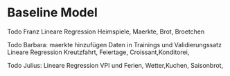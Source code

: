 # Baseline Model

Todo Franz
Lineare Regression Heimspiele, Maerkte, Brot, Broetchen


Todo Barbara:
maerkte hinzufügen
Daten in Trainings und Validierungssatz
Lineare Regression Kreutzfahrt, Feiertage, Croissant,Konditorei,


Todo Julius:
Lineare Regression VPI und Ferien, Wetter,Kuchen, Saisonbrot,